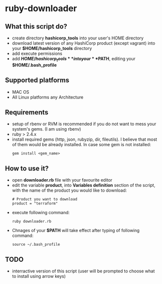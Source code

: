 # ruby-downloader

## What this script do?
- create directory **hashicorp_tools** into your user's HOME directory
- download latest version of any HashiCorp product (except vagrant) into your **$HOME/hashicorp_tools** directory
- add execute permissions
- add **$HOME/hashicorp_tools** into your **$PATH**, editing your **$HOME/.bash_profile**

## Supported platforms
- MAC OS
- All Linux platforms any Architecture

## Requirements
- setup of rbenv or RVM is recommended if you do not want to mess your system's gems. (I am using rbenv)
- ruby > 2.4.x
- install required gems (http, json, rubyzip, dir, fileutils). I believe that most of them would be already installed. In case some gem is not installed: 
  ```
  gem install <gem_name>
  ```
## How to use it?
- open **downloader.rb** file with your favourite editor
- edit the variable **product**, into **Variables definition** section of the script, with the name of the product you would like to download:
  ```
  # Product you want to download
  product = "terraform"
  ```
- execute following command:
  ```
  ruby downloader.rb
  ```
- Chnages of your **$PATH** will take effect after typing of following command:
  ```
  source ~/.bash_profile
  ```
## TODO
- interractive version of this script (user will be prompted to choose what to install using arrow keys)
